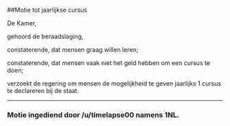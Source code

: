 ##Motie tot jaarlijkse cursus 
 
De Kamer,

gehoord de beraadslaging,

constaterende, dat mensen graag willen leren;

constaterende, dat mensen vaak niet het geld hebben om een cursus te doen;

verzoekt de regering om mensen de mogelijkheid te geven jaarlijks 1 cursus te declareren bij de staat.

---

### Motie ingediend door /u/timelapse00 namens 1NL.

